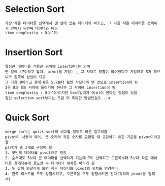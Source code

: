 # Selection Sort

    가장 작은 데이터를 선택해서 맨 앞에 있는 데이터와 바꾸고, 그 다음 작은 데이터를 선택해서 앞에서 두번째 데이터와 바꿈
    time complexity : O(n^2)

# Insertion Sort

    특정한 데이터를 적절한 위치에 insert한다는 의미
    맨 앞에 (7이라고 할때, pivot을 가정) 는 그 자체로 정렬이 되어있다고 가정하고 5가 작으니까 왼쪽에 삽입이 되고
    그 다음 0이라고 할때 0은 5,7보다 훨씬 작으니까 맨 앞으로 insertion이 됨
    3은 0과 5의 사이에 들어가야 하니까 그 사이에 insertion이 됨
    time complexity : O(n^2)이지만 best일때가 O(n)이 된다는 장점이 있음
    일단 selection sort보다는 조금 더 똑똑한 방법인걸로...ㅎ

# Quick Sort

    merge sort는 quick sort와 비교할 정도로 빠른 알고리즘
    pivot이 사용이 되며, 큰 숫자와 작은 숫자를 교환할 때 교환하기 위한 기준을 pivot이라고 함
    part가 총 3개로 구성이 됨
    1. 첫번째 데이터를 pivot으로 정함
    2. 순서대로 5보다 큰 데이터를 선택하게 되는데 7이 선택되고 오른쪽부터 5보다 작은 데이터를 찾게되는데 찾으면 두 데이터의 위치를 바꾸게 됨
    3. 두 값이 엇갈리게 되면 작은 데이터와 pivot의 위치를 변경한다.
    4. 왼쪽 리스트를 모두 정렬시키고, 오른쪽을 모두 정렬시키면 된다(각각의 pivot을 정해서)
